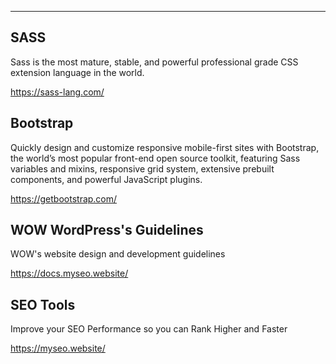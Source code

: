 ______________________________________________________
## SASS 

Sass is the most mature, stable, and powerful professional grade CSS extension language in the world.

https://sass-lang.com/

## Bootstrap

Quickly design and customize responsive mobile-first sites with Bootstrap, the world’s most popular front-end open source toolkit, featuring Sass variables and mixins, responsive grid system, extensive prebuilt components, and powerful JavaScript plugins.

https://getbootstrap.com/

## WOW WordPress's Guidelines 

WOW's website design and development guidelines

https://docs.myseo.website/

## SEO Tools

Improve your SEO Performance so you can Rank Higher and Faster

https://myseo.website/